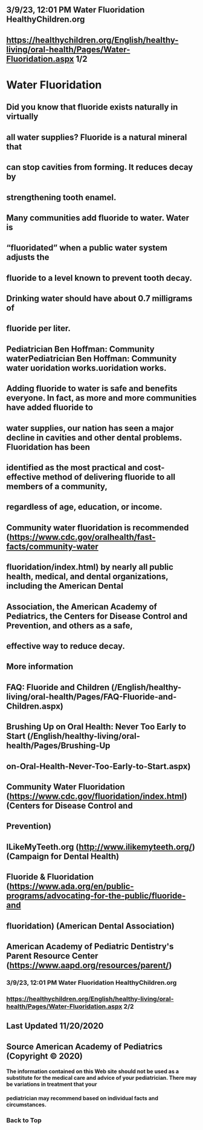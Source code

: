 ## 3/9/23, 12:01 PM Water Fluoridation HealthyChildren.org 

## https://healthychildren.org/English/healthy-living/oral-health/Pages/Water-Fluoridation.aspx 1/2 

# Water Fluoridation 

## Did you know that fluoride exists naturally in virtually 

## all water supplies? Fluoride is a natural mineral that 

## can stop cavities from forming. It reduces decay by 

## strengthening tooth enamel. 

## Many communities add fluoride to water. Water is 

## “fluoridated” when a public water system adjusts the 

## fluoride to a level known to prevent tooth decay. 

## Drinking water should have about 0.7 milligrams of 

## fluoride per liter. 

## Pediatrician Ben Hoffman: Community waterPediatrician Ben Hoffman: Community water   uoridation works.uoridation works. 

## Adding fluoride to water is safe and benefits everyone. In fact, as more and more communities have added fluoride to 

## water supplies, our nation has seen a major decline in cavities and other dental problems. Fluoridation has been 

## identified as the most practical and cost-effective method of delivering fluoride to all members of a community, 

## regardless of age, education, or income. 

## Community water fluoridation is recommended (https://www.cdc.gov/oralhealth/fast-facts/community-water

## fluoridation/index.html) by nearly all public health, medical, and dental organizations, including the American Dental 

## Association, the American Academy of Pediatrics, the Centers for Disease Control and Prevention, and others as a safe, 

## effective way to reduce decay. 

## More information 

## FAQ: Fluoride and Children (/English/healthy-living/oral-health/Pages/FAQ-Fluoride-and-Children.aspx) 

## Brushing Up on Oral Health: Never Too Early to Start (/English/healthy-living/oral-health/Pages/Brushing-Up

## on-Oral-Health-Never-Too-Early-to-Start.aspx) 

## Community Water Fluoridation (https://www.cdc.gov/fluoridation/index.html) (Centers for Disease Control and 

## Prevention) 

## ILikeMyTeeth.org (http://www.ilikemyteeth.org/) (Campaign for Dental Health) 

## Fluoride & Fluoridation (https://www.ada.org/en/public-programs/advocating-for-the-public/fluoride-and

## fluoridation) (American Dental Association) 

## American Academy of Pediatric Dentistry's Parent Resource Center (https://www.aapd.org/resources/parent/) 


### 3/9/23, 12:01 PM Water Fluoridation HealthyChildren.org 

### https://healthychildren.org/English/healthy-living/oral-health/Pages/Water-Fluoridation.aspx 2/2 

## Last Updated 11/20/2020 

## Source American Academy of Pediatrics (Copyright © 2020) 

#### The information contained on this Web site should not be used as a substitute for the medical care and advice of your pediatrician. There may be variations in treatment that your 

#### pediatrician may recommend based on individual facts and circumstances. 

### Back to Top 


